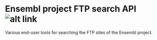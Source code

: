 # Ensembl project FTP search API ![alt link](https://travis-ci.org/stefanches7/ensembl-ftp-search.svg?branch=master)
Various end-user tools for searching the FTP sites of the Ensembl project.
